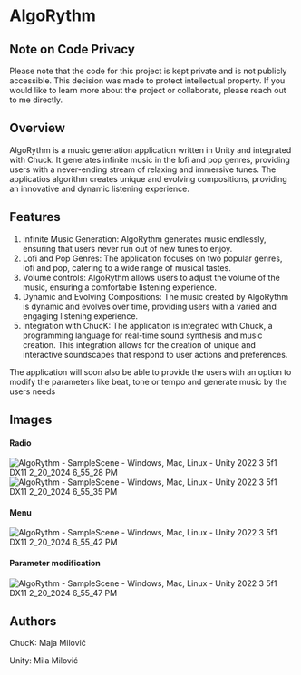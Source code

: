 # AlgoRythm

## Note on Code Privacy
Please note that the code for this project is kept private and is not publicly accessible. This decision was made to protect intellectual property. If you would like to learn more about the project or collaborate, please reach out to me directly.

## Overview
AlgoRythm is a music generation application written in Unity and integrated with Chuck. It generates infinite music in the lofi and pop genres, providing users with a never-ending stream of relaxing and immersive tunes. The applicatios algorithm creates unique and evolving compositions, providing an innovative and dynamic listening experience.

## Features
1. Infinite Music Generation: AlgoRythm generates music endlessly, ensuring that users never run out of new tunes to enjoy.
2. Lofi and Pop Genres: The application focuses on two popular genres, lofi and pop, catering to a wide range of musical tastes.
3. Volume controls: AlgoRythm allows users to adjust the volume of the music, ensuring a comfortable listening experience.
4. Dynamic and Evolving Compositions: The music created by AlgoRythm is dynamic and evolves over time, providing users with a varied and engaging listening experience.
5. Integration with ChucK: The application is integrated with Chuck, a programming language for real-time sound synthesis and music creation. This integration allows for the creation of unique and interactive soundscapes that respond to user actions and preferences.

The application will soon also be able to provide the users with an option to modify the parameters like beat, tone or tempo and generate music by the users needs

## Images
#### Radio
![AlgoRythm - SampleScene - Windows, Mac, Linux - Unity 2022 3 5f1 _DX11_ 2_20_2024 6_55_28 PM](https://github.com/milamilovic/AlgoRythmApplication/assets/104532211/f9dd32de-a9e9-4445-bfa2-1fd6e21c577a)
![AlgoRythm - SampleScene - Windows, Mac, Linux - Unity 2022 3 5f1 _DX11_ 2_20_2024 6_55_35 PM](https://github.com/milamilovic/AlgoRythmApplication/assets/104532211/f200edd4-6459-4576-b0f6-9571a57d1ff3)
#### Menu
![AlgoRythm - SampleScene - Windows, Mac, Linux - Unity 2022 3 5f1 _DX11_ 2_20_2024 6_55_42 PM](https://github.com/milamilovic/AlgoRythmApplication/assets/104532211/9ac9d1e7-21c3-4286-84cb-7e830133253c)
#### Parameter modification
![AlgoRythm - SampleScene - Windows, Mac, Linux - Unity 2022 3 5f1 _DX11_ 2_20_2024 6_55_47 PM](https://github.com/milamilovic/AlgoRythmApplication/assets/104532211/37f7ff1d-3c33-4823-94de-170659a6a5f4)

## Authors
ChucK: Maja Milović

Unity: Mila Milović
